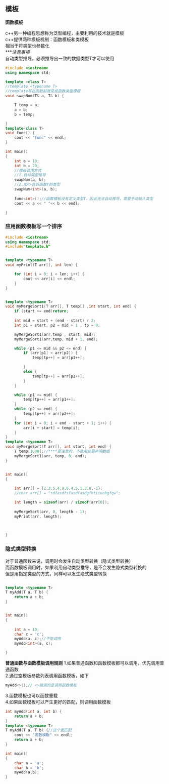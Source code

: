 ## 模板
__函数模板__

c++另一种编程思想称为泛型编程，主要利用的技术就是模板  
c++提供两种模板机制：函数模板和类模板  
相当于将类型也参数化  
****注意事项*  
自动类型推导，必须推导出一致的数据类型T才可以使用
```c++
#include <iostream>
using namespace std;

template <class T>
//template <typename T>
//template写在函数前就变成函数类型模板
void swapNum(T& a, T& b) {

    T temp = a;
    a = b;
    b = temp;

}
template<class T>
void func() {
    cout << "func" << endl;
}

int main()
{
    int a = 10;
    int b = 20;
    //模板调用方式
    //1.自动类型推导
    swapNum(a, b);
    //2.加<>告诉函数T的类型
    swapNum<int>(a, b);
    
    func<int>();//函数模板没有定义类型T，因此无法自动推导，需要手动输入类型
    cout << a << " "<< b << endl;

}
```
### 应用函数模板写一个排序
```c++
#include <iostream>
using namespace std;
#include"template.h"


template <typename T>
void myPrint(T arr[], int len) {

    for (int i = 0; i < len; i++) {
        cout << arr[i] << endl;
    }
}


template <typename T>
void myMergeSort1(T arr[], T temp[] ,int start, int end) {
    if (start >= end)return;
    
    int mid = start + (end - start) / 2;
    int p1 = start, p2 = mid + 1 , tp = 0;

    myMergeSort1(arr,temp , start, mid);
    myMergeSort1(arr,temp, mid + 1, end);

    while (p1 <= mid && p2 <= end) {
        if (arr[p1] < arr[p2]) {
            temp[tp++] = arr[p1++];

        }
        else {
            temp[tp++] = arr[p2++];
        }
    }

    while (p1 <= mid) {
        temp[tp++] = arr[p1++];
    }
    while (p2 <= end) {
        temp[tp++] = arr[p2++];
    }
    for (int i = 0; i < end - start + 1; i++) {
        arr[i + start] = temp[i];
    }
}
template <typename T>
void myMergeSort(T arr[], int start, int end) {
    T temp[1000];//****要注意的，不能用变量声明数组
    myMergeSort1(arr, temp, 0, end);
}


int main()
{
    
    int arr[] = {2,3,5,4,9,6,4,5,1,3,0,-1};
    //char arr[] = "sdfasdfsfasdfasdgfhtiiuohgfqw";

    int length = sizeof(arr) / sizeof(arr[0]);
    
    myMergeSort(arr, 0, length - 1);
    myPrint(arr, length);
    
   

}

```
### 隐式类型转换
对于普通函数来说，调用时会发生自动类型转换（隐式类型转换）  
而函数模板调用时，如果利用自动类型推导，是不会发生隐式类型转换的  
但是用指定类型的方式，同样可以发生隐式类型转换  
```c++

template <typename T>
T myAdd(T a, T b) {
    return a + b;
}


int main()
{
    
    int a = 10;
    char c = 'c';
    myAdd(a, c);//不能调用
    myAdd<int>(a, c);

}

```
__普通函数与函数模板调用规则__
1.如果普通函数和函数模板都可以调用，优先调用普通函数  
2.通过空模板参数列表调用函数模板，如下
```c++
myAdd<>();// <>强调的是调用函数模板
```
3.函数模板也可以函数重载  
4.如果函数模板可以产生更好的匹配，则调用函数模板  
```c++
int myAdd(int a, int b) {
    return a + b;
}
template <typename T>
T myAdd(T a, T b) {//这个更匹配
    cout << "函数模板" << endl;
    return a + b;
}

int main()
{
    char a = 'a';
    char b = 'b';
    myAdd(a,b);
}
```
